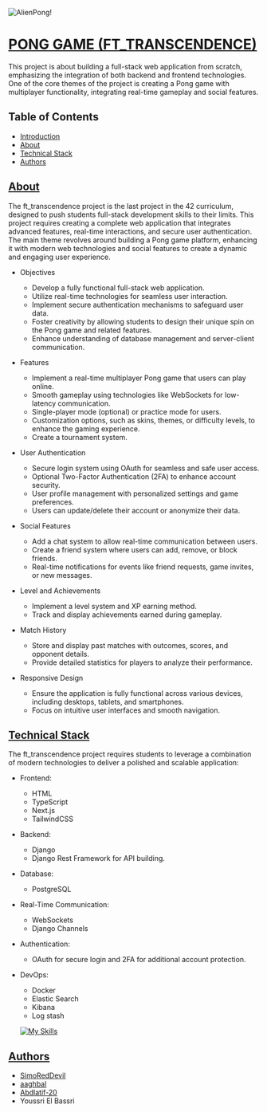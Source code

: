 ![AlienPong!](https://media.discordapp.net/attachments/1119948190838444122/1319682348551376998/Screen_Shot_2024-12-20_at_4.05.36_PM.png?ex=6766d976&is=676587f6&hm=6aa7592f21ee9ff99af3d3a05033c70431128db4d7111140168107a9beb542fd&=&format=webp&quality=lossless&width=3592&height=1754)

# [PONG GAME (FT_TRANSCENDENCE)](#introduction)

This project is about building a full-stack web application from scratch, emphasizing the integration of both backend and frontend technologies. One of the core themes of the project is creating a Pong game with multiplayer functionality, integrating real-time gameplay and social features.
## Table of Contents
- [Introduction](#introduction)
- [About](#about)
- [Technical Stack](#tech)
- [Authors](#authors)
## [About](#about)

The ft_transcendence project is the last project in the 42 curriculum, designed to push students full-stack development skills to their limits. This project requires creating a complete web application that integrates advanced features, real-time interactions, and secure user authentication. The main theme revolves around building a Pong game platform, enhancing it with modern web technologies and social features to create a dynamic and engaging user experience.

- Objectives

    - Develop a fully functional full-stack web application.
    - Utilize real-time technologies for seamless user interaction.
    - Implement secure authentication mechanisms to safeguard user data.
    - Foster creativity by allowing students to design their unique spin on the Pong game and related features.
    - Enhance understanding of database management and server-client communication.
- Features

    - Implement a real-time multiplayer Pong game that users can play online.
    - Smooth gameplay using technologies like WebSockets for low-latency communication.
    - Single-player mode (optional) or practice mode for users.
    - Customization options, such as skins, themes, or difficulty levels, to enhance the gaming experience.
    - Create a tournament system.
- User Authentication

    - Secure login system using OAuth for seamless and safe user access.
    - Optional Two-Factor Authentication (2FA) to enhance account security.
    - User profile management with personalized settings and game preferences.
    - Users can update/delete their account or anonymize their data.
- Social Features
    - Add a chat system to allow real-time communication between users.
    - Create a friend system where users can add, remove, or block friends.
    - Real-time notifications for events like friend requests, game invites, or new messages.
- Level and Achievements

    - Implement a level system and XP earning method.
    - Track and display achievements earned during gameplay.
- Match History

    - Store and display past matches with outcomes, scores, and opponent details.
    - Provide detailed statistics for players to analyze their performance.
- Responsive Design

    - Ensure the application is fully functional across various devices, including desktops, tablets, and smartphones.
    - Focus on intuitive user interfaces and smooth navigation.
## [Technical Stack](#tech)
The ft_transcendence project requires students to leverage a combination of modern technologies to deliver a polished and scalable application:

- Frontend:
    - HTML
    - TypeScript
    - Next.js
    - TailwindCSS

- Backend:
    - Django
    - Django Rest Framework for API building.

- Database:
    - PostgreSQL

- Real-Time Communication:
    - WebSockets
    - Django Channels

- Authentication:
    - OAuth for secure login and 2FA for additional account protection.

- DevOps:
    - Docker
    - Elastic Search
    - Kibana
    - Log stash
    
    [![My Skills](https://skillicons.dev/icons?i=html,css,js,ts,react,next,tailwind,django,python,postgresql,docker,git)](https://skillicons.dev)
## [Authors](#authors)
- [SimoRedDevil](https://github.com/SimoRedDevil)
- [aaghbal](https://github.com/aaghbal)
- [Abdlatif-20](https://github.com/Abdlatif-20)
- Youssri El Bassri
